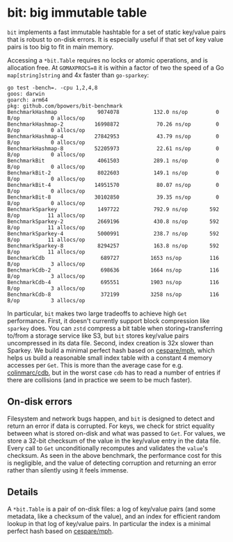 bit: big immutable table
========================

`bit` implements a fast immutable hashtable for a set of static key/value pairs that is robust to on-disk errors.
It is especially useful if that set of key value pairs is too big to fit in main memory.

Accessing a `*bit.Table` requires no locks or atomic operations, and is allocation free.
At `GOMAXPROCS=8` it is within a factor of two the speed of a Go `map[string]string` and 4x faster than `go-sparkey`:

```
go test -bench=. -cpu 1,2,4,8
goos: darwin
goarch: arm64
pkg: github.com/bpowers/bit-benchmark
BenchmarkHashmap           	 9074078	       132.0 ns/op	       0 B/op	       0 allocs/op
BenchmarkHashmap-2         	16998872	        70.26 ns/op	       0 B/op	       0 allocs/op
BenchmarkHashmap-4         	27842953	        43.79 ns/op	       0 B/op	       0 allocs/op
BenchmarkHashmap-8         	52205973	        22.61 ns/op	       0 B/op	       0 allocs/op
BenchmarkBit               	 4061503	       289.1 ns/op	       0 B/op	       0 allocs/op
BenchmarkBit-2             	 8022603	       149.1 ns/op	       0 B/op	       0 allocs/op
BenchmarkBit-4             	14951570	        80.07 ns/op	       0 B/op	       0 allocs/op
BenchmarkBit-8             	30102850	        39.35 ns/op	       0 B/op	       0 allocs/op
BenchmarkSparkey           	 1497722	       792.9 ns/op	     592 B/op	      11 allocs/op
BenchmarkSparkey-2         	 2669196	       430.8 ns/op	     592 B/op	      11 allocs/op
BenchmarkSparkey-4         	 5000991	       238.7 ns/op	     592 B/op	      11 allocs/op
BenchmarkSparkey-8         	 8294257	       163.8 ns/op	     592 B/op	      11 allocs/op
BenchmarkCdb               	  689727	      1653 ns/op	     116 B/op	       3 allocs/op
BenchmarkCdb-2             	  698636	      1664 ns/op	     116 B/op	       3 allocs/op
BenchmarkCdb-4             	  695551	      1903 ns/op	     116 B/op	       3 allocs/op
BenchmarkCdb-8             	  372199	      3258 ns/op	     116 B/op	       3 allocs/op
```

In particular, `bit` makes two large tradeoffs to achieve high `Get` performance.
First, it doesn't currently support block compression like `sparkey` does.
You can `zstd` compress a bit table when storing+transferring to/from a storage service like S3, but `bit` stores key/value pairs uncompressed in its data file.
Second, index creation is 32x slower than Sparkey.
We build a minimal perfect hash based on [cespare/mph](https://github.com/cespare/mph), which helps us build a reasonable small index table with a constant 4 memory accesses per `Get`. 
This is more than the average case for e.g. [colinmarc/cdb](https://github.com/colinmarc/cdb), but in the worst case `cdb` has to read a number of entries if there are collisions (and in practice we seem to be much faster).

## On-disk errors

Filesystem and network bugs happen, and `bit` is designed to detect and return an error if data is corrupted.
For keys, we check for strict equality between what is stored on-disk and what was passed to `Get`.
For values, we store a 32-bit checksum of the value in the key/value entry in the data file.
Every call to `Get` unconditionally recomputes and validates the `value`'s checksum.
As seen in the above benchmark, the performance cost for this is negligible, and the value of detecting corruption and returning an error rather than silently using it feels immense.

## Details

A `*bit.Table` is a pair of on-disk files: a log of key/value pairs (and some metadata, like a checksum of the value), and an index for efficient random lookup in that log of key/value pairs.
In particular the index is a minimal perfect hash based on [cespare/mph](https://github.com/cespare/mph).
